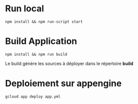 
# Run local
```
npm install && npm run-script start
```

# Build Application
```
npm install && npm run build
```
Le build génère les sources à déployer dans le répertoire <b>build</b>

# Deploiement sur appengine
```
gcloud app deploy app.yml
```
